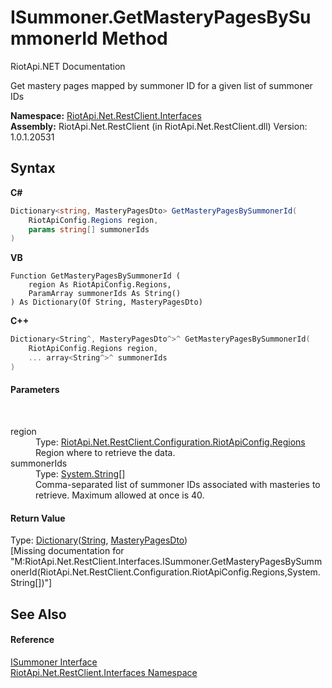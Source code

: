 # ISummoner.GetMasteryPagesBySummonerId Method 
RiotApi.NET Documentation 

Get mastery pages mapped by summoner ID for a given list of summoner IDs

**Namespace:**&nbsp;<a href="48cda41f-0d73-abf8-ab33-13ac48004c66">RiotApi.Net.RestClient.Interfaces</a><br />**Assembly:**&nbsp;RiotApi.Net.RestClient (in RiotApi.Net.RestClient.dll) Version: 1.0.1.20531

## Syntax

**C#**<br />
``` C#
Dictionary<string, MasteryPagesDto> GetMasteryPagesBySummonerId(
	RiotApiConfig.Regions region,
	params string[] summonerIds
)
```

**VB**<br />
``` VB
Function GetMasteryPagesBySummonerId ( 
	region As RiotApiConfig.Regions,
	ParamArray summonerIds As String()
) As Dictionary(Of String, MasteryPagesDto)
```

**C++**<br />
``` C++
Dictionary<String^, MasteryPagesDto^>^ GetMasteryPagesBySummonerId(
	RiotApiConfig.Regions region, 
	... array<String^>^ summonerIds
)
```


#### Parameters
&nbsp;<dl><dt>region</dt><dd>Type: <a href="4d977124-7072-aed6-d4c3-44de17e37ee2">RiotApi.Net.RestClient.Configuration.RiotApiConfig.Regions</a><br />Region where to retrieve the data.</dd><dt>summonerIds</dt><dd>Type: <a href="http://msdn2.microsoft.com/en-us/library/s1wwdcbf" target="_blank">System.String</a>[]<br />Comma-separated list of summoner IDs associated with masteries to retrieve. Maximum allowed at once is 40.</dd></dl>

#### Return Value
Type: <a href="http://msdn2.microsoft.com/en-us/library/xfhwa508" target="_blank">Dictionary</a>(<a href="http://msdn2.microsoft.com/en-us/library/s1wwdcbf" target="_blank">String</a>, <a href="560da9c3-42aa-23b8-531a-0e3962a1f1c6">MasteryPagesDto</a>)<br />\[Missing <returns> documentation for "M:RiotApi.Net.RestClient.Interfaces.ISummoner.GetMasteryPagesBySummonerId(RiotApi.Net.RestClient.Configuration.RiotApiConfig.Regions,System.String[])"\]

## See Also


#### Reference
<a href="ab953f7d-20e4-e2c6-f60e-9dd9f250bebc">ISummoner Interface</a><br /><a href="48cda41f-0d73-abf8-ab33-13ac48004c66">RiotApi.Net.RestClient.Interfaces Namespace</a><br />